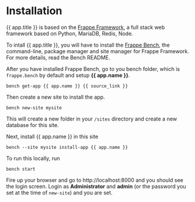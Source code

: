 <!-- title: {{ app.title }} Installation -->

# Installation

{{ app.title }} is based on the <a href="https://frappe.io">Frappe Framework</a>, a full stack web framework based on Python, MariaDB, Redis, Node.

To intall {{ app.title }}, you will have to install the <a href="https://github.com/frappe/bench">Frappe Bench</a>, the command-line, package manager and site manager for Frappe Framework. For more details, read the Bench README.

After you have installed Frappe Bench, go to you bench folder, which is     `frappe.bench` by default and setup **{{ app.name }}**.

    bench get-app {{ app.name }} {{ source_link }}

Then create a new site to install the app.

    bench new-site mysite

This will create a new folder in your `/sites` directory and create a new database for this site.

Next, install {{ app.name }} in this site

    bench --site mysite install-app {{ app.name }}

To run this locally, run

    bench start

Fire up your browser and go to http://localhost:8000 and you should see the login screen. Login as **Administrator** and **admin** (or the password you set at the time of `new-site`) and you are set.

<!-- jinja -->
<!-- autodoc -->
